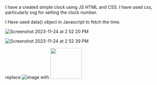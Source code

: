 I have a created simple clock using JS HTML and CSS. I have used css, particularly svg  for setting the clock number.

I Have used data() object in Javascript to fetch the time.

![Screenshot 2023-11-24 at 2 52 20 PM](https://github.com/ranjanrana1712/clock/assets/116024984/42111c59-3929-489f-a788-6710c8da06c8)

![Screenshot 2023-11-24 at 2 52 39 PM](https://github.com/ranjanrana1712/clock/assets/116024984/741f4a40-1a0d-40a3-874f-7caf86f3a3fe) 


replace ![ image](https://your-image-url.type) with <img src="https://github.com/ranjanrana1712/clock/assets/116024984/741f4a40-1a0d-40a3-874f-7caf86f3a3fe." width="100" height="100"> 
